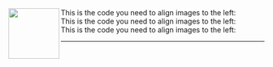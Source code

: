 <img align="left" width="100" height="100" src="http://www.fillmurray.com/100/100">
This is the code you need to align images to the left: <br />
This is the code you need to align images to the left: <br />
This is the code you need to align images to the left: <br />

---
